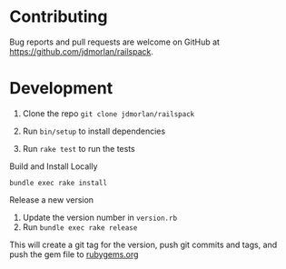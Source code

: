 # Contributing

Bug reports and pull requests are welcome on GitHub at https://github.com/jdmorlan/railspack.

# Development

1. Clone the repo `git clone jdmorlan/railspack`

2. Run `bin/setup` to install dependencies

3. Run `rake test` to run the tests 

Build and Install Locally

```
bundle exec rake install
```

Release a new version

1. Update the version number in `version.rb`
2. Run `bundle exec rake release`

This will create a git tag for the version, push git commits and tags, and push the
gem file to [rubygems.org](https://rubygems.org)
